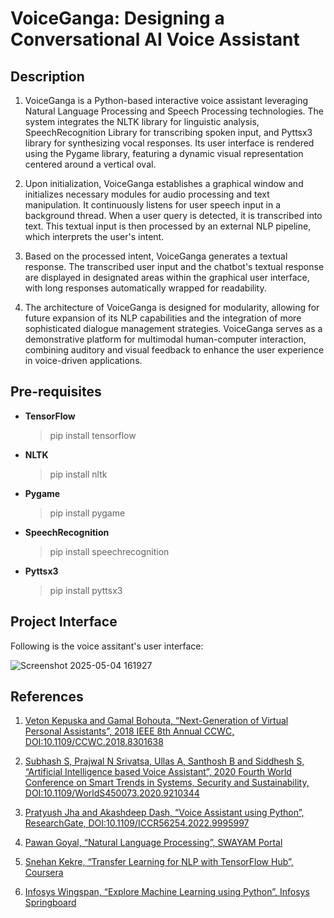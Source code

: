# VoiceGanga: Designing a Conversational AI Voice Assistant

## Description

1. VoiceGanga is a Python-based interactive voice assistant leveraging Natural Language Processing and Speech Processing technologies. The system integrates the NLTK library for linguistic analysis, SpeechRecognition Library for transcribing spoken input, and Pyttsx3 library for synthesizing vocal responses. Its user interface is rendered using the Pygame library, featuring a dynamic visual representation centered around a vertical oval.

2. Upon initialization, VoiceGanga establishes a graphical window and initializes necessary modules for audio processing and text manipulation. It continuously listens for user speech input in a background thread. When a user query is detected, it is transcribed into text. This textual input is then processed by an external NLP pipeline, which interprets the user's intent.

3. Based on the processed intent, VoiceGanga generates a textual response. The transcribed user input and the chatbot's textual response are displayed in designated areas within the graphical user interface, with long responses automatically wrapped for readability.

4. The architecture of VoiceGanga is designed for modularity, allowing for future expansion of its NLP capabilities and the integration of more sophisticated dialogue management strategies. VoiceGanga serves as a demonstrative platform for multimodal human-computer interaction, combining auditory and visual feedback to enhance the user experience in voice-driven applications.


## Pre-requisites

- **TensorFlow**
  > pip install tensorflow

- **NLTK**
  > pip install nltk

- **Pygame**
  > pip install pygame

- **SpeechRecognition**
  > pip install speechrecognition

- **Pyttsx3**
  > pip install pyttsx3


## Project Interface

Following is the voice assitant's user interface:

![Screenshot 2025-05-04 161927](https://github.com/user-attachments/assets/2430adf6-3190-4d66-b87b-16427e2f859b)


## References

1. [Veton Kepuska and Gamal Bohouta, “Next-Generation of Virtual Personal Assistants”, 2018 IEEE 8th Annual CCWC, DOI:10.1109/CCWC.2018.8301638](https://ieeexplore.ieee.org/document/8301638)

2. [Subhash S, Prajwal N Srivatsa, Ullas A, Santhosh B and Siddhesh S, “Artificial Intelligence based Voice Assistant”, 2020 Fourth World Conference on Smart Trends in Systems, Security and Sustainability, DOI:10.1109/WorldS450073.2020.9210344](https://ieeexplore.ieee.org/document/9210344) 

3. [Pratyush Jha and Akashdeep Dash, “Voice Assistant using Python”, ResearchGate, DOI:10.1109/ICCR56254.2022.9995997](https://www.researchgate.net/publication/375696378_VOICE_ASSISTANT_USING_PYTHON)

4. [Pawan Goyal, “Natural Language Processing”, SWAYAM Portal](https://www.youtube.com/playlist?list=PLD9cMgsLUr5542VGOnACXHX-OXMaCGDRO)

5. [Snehan Kekre, “Transfer Learning for NLP with TensorFlow Hub”, Coursera](https://www.coursera.org/projects/transfer-learning-nlp-tensorflow-hub)

6. [Infosys Wingspan, “Explore Machine Learning using Python”, Infosys Springboard](https://infyspringboard.onwingspan.com/web/en/app/toc/lex_auth_012600400790749184237_shared/overview#iss=https:/infyspringboard.onwingspan.com/auth/realms/infyspringboard&iss=https:/infyspringboard.onwingspan.com/auth/realms/infyspringboard)


